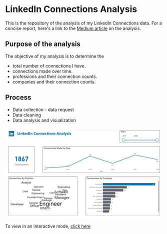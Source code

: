 # LinkedIn Connections Analysis

This is the repository of the analysis of my LinkedIn Connections data. For a concise report, here's a link to the [Medium article](https://medium.com/@sarah-akinkunmi/linkedin-connections-analysis-1a40eb9c9d46) on the analysis.


## Purpose of the analysis
The objective of my analysis is to determine the
- total number of connections I have.
- connections made over time.
- professions and their connection counts.
- companies and their connection counts.

## Process
- Data collection - data request
- Data cleaning
- Data analysis and visualization

[![Dashboard of the analysis](/Connection.jpg "Dashboard by Sarah Akinkunmi")](https://github.com/ssarrayya/LinkedIn-Connections-Analysis/blob/main/Connection.jpg)

To view in an interactive mode, [click here](https://app.powerbi.com/view?r=eyJrIjoiZTUwMmVkN2QtYTBjNy00ZmJmLTg1ZDgtYTFlZDVkODEyN2I3IiwidCI6IjUzZTIyOWIzLTM0MTAtNGQ3MS04NDNkLWQxYzkyYzlkYjYzNiJ9&embedImagePlaceholder=true&pageName=ReportSection_)


